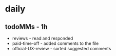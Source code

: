 # daily

## todoMMs - 1h
* reviews - read and responded
* paid-time-off - added comments to the file
* official-UX-review - sorted suggested comments